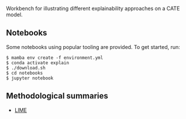 Workbench for illustrating different explainability approaches on a CATE model.

## Notebooks

Some notebooks using popular tooling are provided. To get started, run:

```console
$ mamba env create -f environment.yml
$ conda activate explain
$ ./download.sh
$ cd notebooks
$ jupyter notebook
```

## Methodological summaries

* [LIME]()
